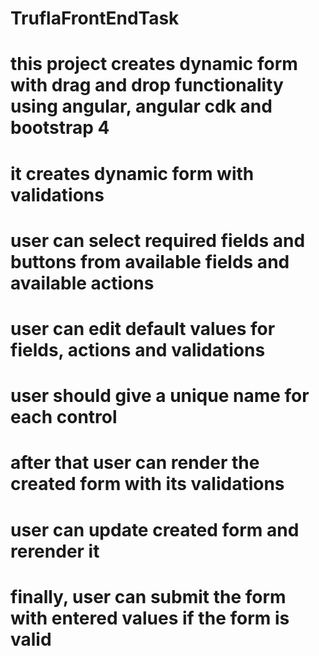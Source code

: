 # TruflaFrontEndTask

# this project creates dynamic form with drag and drop functionality using angular, angular cdk and bootstrap 4

# it creates dynamic form with validations

# user can select required fields and buttons from available fields and available actions

# user can edit default values for fields, actions and validations

# user should give a unique name for each control

# after that user can render the created form with its validations

# user can update created form and rerender it

# finally, user can submit the form with entered values if the form is valid
